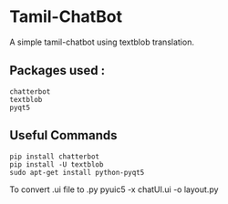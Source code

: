 # Tamil-ChatBot
A simple tamil-chatbot using textblob translation.

## Packages used :
    chatterbot
    textblob
    pyqt5
    
## Useful Commands
    pip install chatterbot
    pip install -U textblob
    sudo apt-get install python-pyqt5 
To convert .ui file to .py
    pyuic5 -x chatUI.ui -o layout.py
    


